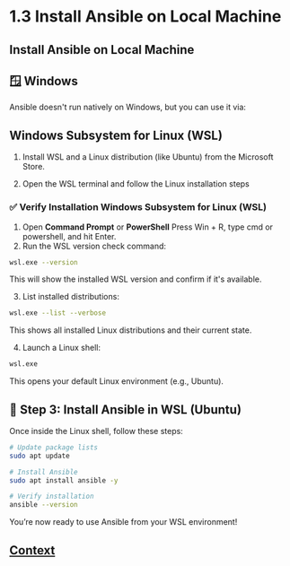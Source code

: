 # 1.3 Install Ansible on Local Machine

## Install Ansible on Local Machine

## 🪟 Windows
Ansible doesn't run natively on Windows, but you can use it via:

## Windows Subsystem for Linux (WSL)
1. Install WSL and a Linux distribution (like Ubuntu) from the Microsoft Store.

2. Open the WSL terminal and follow the Linux installation steps

### ✅ Verify Installation Windows Subsystem for Linux (WSL)

1. Open **Command Prompt** or **PowerShell** Press Win + R, type cmd or powershell, and hit Enter.
2. Run the WSL version check command:
``` bash
wsl.exe --version
```
This will show the installed WSL version and confirm if it's available.

3. List installed distributions:
``` bash
wsl.exe --list --verbose
```
This shows all installed Linux distributions and their current state.

4. Launch a Linux shell:
 ``` bash
wsl.exe
```
This opens your default Linux environment (e.g., Ubuntu).

## 🧰 Step 3: Install Ansible in WSL (Ubuntu)
Once inside the Linux shell, follow these steps:

``` bash
# Update package lists
sudo apt update

# Install Ansible
sudo apt install ansible -y

# Verify installation
ansible --version
```
You’re now ready to use Ansible from your WSL environment!

## [Context](./../context.md)

